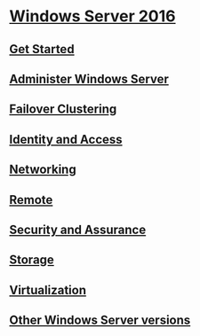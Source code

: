 # [Windows Server 2016](Windows-Server-2016.md)
## [Get Started](get-started/Server-Basics.md)
## [Administer Windows Server](administration/index.md)
## [Failover Clustering](failover-clustering/failover-clustering-overview.md)
## [Identity and Access](identity/Identity-and-Access.md)
## [Networking](networking/Networking.md)
## [Remote](remote/index.md)
## [Security and Assurance](security/security-and-assurance.md)
## [Storage](storage/storage.md)
## [Virtualization](virtualization/compute.md)
## [Other Windows Server versions](windows-server-versions.md)